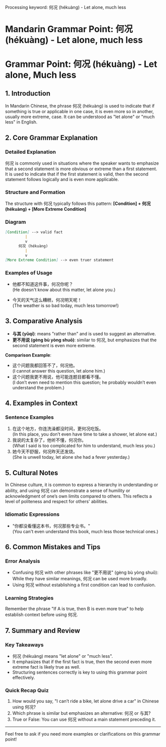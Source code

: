 Processing keyword: 何况 (hékuàng) - Let alone, much less
# Mandarin Grammar Point: 何况 (hékuàng) - Let alone, much less
# Grammar Point: 何况 (hékuàng) - Let alone, Much less
## 1. Introduction
In Mandarin Chinese, the phrase 何况 (hékuàng) is used to indicate that if something is true or applicable in one case, it is even more so in another, usually more extreme, case. It can be understood as "let alone" or "much less" in English. 
## 2. Core Grammar Explanation
### Detailed Explanation
何况 is commonly used in situations where the speaker wants to emphasize that a second statement is more obvious or extreme than a first statement. It is used to indicate that if the first statement is valid, then the second statement follows logically and is even more applicable.
### Structure and Formation
The structure with 何况 typically follows this pattern:
**[Condition] + 何况 (hékuàng) + [More Extreme Condition]**
### Diagram
```markdown
[Condition] --> valid fact
         | 
         v
      何况 (hékuàng)
         | 
         v
[More Extreme Condition] --> even truer statement
```
### Examples of Usage
- 他都不知道这件事，何况你呢？  
  (He doesn't know about this matter, let alone you.)
  
- 今天的天气这么糟糕，何况明天呢！  
  (The weather is so bad today, much less tomorrow!)
## 3. Comparative Analysis
- **与其 (yǔqí)**: means "rather than" and is used to suggest an alternative. 
- **更不用说 (gèng bù yòng shuō)**: similar to 何况, but emphasizes that the second statement is even more extreme.
  
**Comparison Example**:  
- 这个问题我都回答不了，何况他。  
  (I cannot answer this question, let alone him.)  
- 这个问题我更不用说，他可能连题目都看不懂。  
  (I don’t even need to mention this question; he probably wouldn’t even understand the problem.)
## 4. Examples in Context
### Sentence Examples
1. 在这个地方，你连洗澡都没时间，更何况吃饭。  
   (In this place, you don’t even have time to take a shower, let alone eat.)
2. 我说的太复杂了，他听不懂，何况你。  
   (What I said is too complicated for him to understand, much less you.)
3. 她今天不舒服，何况昨天还发烧。  
   (She is unwell today, let alone she had a fever yesterday.)
## 5. Cultural Notes
In Chinese culture, it is common to express a hierarchy in understanding or ability, and using 何况 can demonstrate a sense of humility or acknowledgment of one’s own limits compared to others. This reflects a level of politeness and respect for others' abilities.
### Idiomatic Expressions
- "你都没看懂这本书，何况那些专业书。"  
   (You can't even understand this book, much less those technical ones.)
## 6. Common Mistakes and Tips
### Error Analysis
- Confusing 何况 with other phrases like "更不用说" (gèng bù yòng shuō): While they have similar meanings, 何况 can be used more broadly. 
- Using 何况 without establishing a first condition can lead to confusion.
### Learning Strategies
Remember the phrase "If A is true, then B is even more true" to help establish context before using 何况.
## 7. Summary and Review
### Key Takeaways
- 何况 (hékuàng) means "let alone" or "much less".
- It emphasizes that if the first fact is true, then the second even more extreme fact is likely true as well.
- Structuring sentences correctly is key to using this grammar point effectively.
### Quick Recap Quiz
1. How would you say, "I can’t ride a bike, let alone drive a car" in Chinese using 何况?
2. Which phrase is similar but emphasizes an alternative: 何况 or 与其?
3. True or False: You can use 何况 without a main statement preceding it.
---
Feel free to ask if you need more examples or clarifications on this grammar point!
